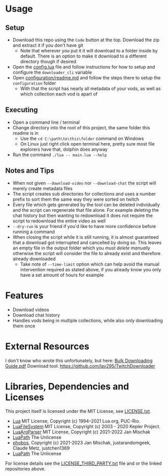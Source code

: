 
# Usage

## Setup

- Download this repo using the `Code` button at the top. Download the zip and extract it if you don't have git
  - Note that wherever you put it it will download to a folder inside by default. There is an option to make it download to a different directory though if desired
- Open the [config.lua](config.lua) file and follow instructions for how to setup and configure the `downloader_cli` variable
- Open [configuration/readme.md](configuration/readme.md) and follow the steps there to setup the `configuration` folder
  - With that the script has nearly all metadata of your vods, as well as which collection each vod is apart of

## Executing

- Open a command line / terminal
- Change directory into the root of this project, the same folder this readme is in
  - Use the `cd C:\path\to\this\folder` command on Windows
  - On Linux just right click open terminal here, pretty sure most file explorers have that, dolphin does anyway
- Run the command `./lua -- main.lua --help`

## Notes and Tips

- When not given `--download-video` nor `--download-chat` the script will merely create metadata files
- The script creates sub directories for collections and uses a number prefix to sort them the same way they were sorted on twitch
- Every file which gets generated by the tool can be deleted individually and the script can regenerate that file alone. For example deleting the chat history but then wanting to redownload it does not require the script to redownload the entire video as well
- `--dry-run` is your friend if you'd like to have more confidence before running a command
- When closing the script while it is still running, it is almost guaranteed that a download got interrupted and cancelled by doing so. This leaves an empty file in the output folder which you _must delete manually_ otherwise the script will consider the file to already exist and therefore already downloaded
  - Take note of `--time-limit` option which can help avoid the manual intervention required as stated above, if you already know you only have a set amount of hours for example

# Features

- Download videos
- Download chat history
- Handles vods being in multiple collections, while also only downloading them once

# External Resources

I don't know who wrote this unfortunately, but here: [Bulk Downloading Guide.pdf](<Bulk Downloading Guide.pdf>)
Download tool: https://github.com/lay295/TwitchDownloader

# Libraries, Dependencies and Licenses

This project itself is licensed under the MIT License, see [LICENSE.txt](LICENSE.txt).

<!-- cSpell:ignore Mischak, justarandomgeek, justchen1369 -->

- [Lua](https://www.lua.org/home.html) MIT License, Copyright (c) 1994–2021 Lua.org, PUC-Rio.
- [LuaFileSystem](https://keplerproject.github.io/luafilesystem/) MIT License, Copyright (c) 2003 - 2020 Kepler Project.
- [LuaArgParser](https://github.com/JanSharp/LuaArgParser) MIT License, Copyright (c) 2021-2022 Jan Mischak
- [LuaPath](https://github.com/JanSharp/LuaPath) The Unlicense
- [phobos](https://github.com/JanSharp/phobos), Copyright (c) 2021-2023 Jan Mischak, justarandomgeek, Claude Metz, justchen1369
- [LuaPath](https://github.com/JanSharp/LuaPath) The Unlicense

For license details see the [LICENSE_THIRD_PARTY.txt](LICENSE_THIRD_PARTY.txt) file and or the linked repositories above.
